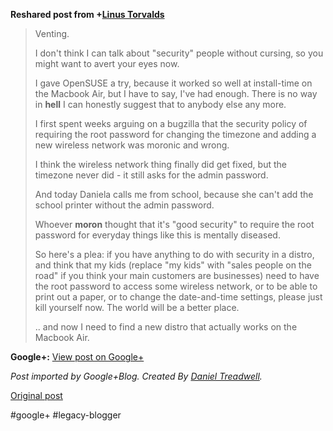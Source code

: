 <!--
date: '2012-02-29'
published: true
slug: 2012-02-venting
time_to_read: 5
title: Venting
-->

  
  
**Reshared post from +[Linus Torvalds](https://plus.google.com/102150693225130002912)**  
> Venting.  
>   
> I don't think I can talk about "security" people without cursing, so you might want to avert your eyes now.  
>   
> I gave OpenSUSE a try, because it worked so well at install-time on the Macbook Air, but I have to say, I've had enough. There is no way in **hell** I can honestly suggest that to anybody else any more.  
>   
> I first spent weeks arguing on a bugzilla that the security policy of requiring the root password for changing the timezone and adding a new wireless network was moronic and wrong.  
>   
> I think the wireless network thing finally did get fixed, but the timezone never did - it still asks for the admin password.  
>   
> And today Daniela calls me from school, because she can't add the school printer without the admin password.  
>   
> Whoever **moron** thought that it's "good security" to require the root password for everyday things like this is mentally diseased.   
>   
> So here's a plea: if you have anything to do with security in a distro, and think that my kids (replace "my kids" with "sales people on the road" if you think your main customers are businesses) need to have the root password to access some wireless network, or to be able to print out a paper, or to change the date-and-time settings, please just kill yourself now. The world will be a better place.  
>   
> .. and now I need to find a new distro that actually works on the Macbook Air.

**Google+:** [View post on Google+](https://plus.google.com/103392016560023386646/posts/1oqUMUzHCHz)

  
  
*Post imported by Google+Blog. Created By [Daniel Treadwell](http://minimali.se/).*

[Original post](https://ysfk.blogspot.com/2012/02/venting.html)

#google+ #legacy-blogger 